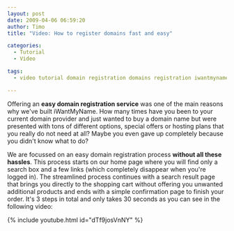 ```yaml
---
layout: post
date: 2009-04-06 06:59:20
author: Timo
title: "Video: How to register domains fast and easy"

categories:
  - Tutorial
  - Video

tags:
  - video tutorial domain registration domains registration iwantmyname

---
```


Offering an **easy domain registration service** was one of the main reasons why we've built iWantMyName. How many times have you been to your current domain provider and just wanted to buy a domain name but were presented with tons of different options, special offers or hosting plans that you really do not need at all? Maybe you even gave up completely because you didn't know what to do?

We are focussed on an easy domain registration process **without all these hassles**. This process starts on our home page where you will find only a search box and a few links (which completely disappear when you're logged in). The streamlined process continues with a search result page that brings you directly to the shopping cart without offering you unwanted additional products and ends with a simple confirmation page to finish your order. It's 3 steps in total and only takes 30 seconds as you can see in the following video:

{% include youtube.html id="dTf9josVnNY" %}
